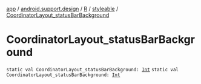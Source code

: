 [app](../../../index.md) / [android.support.design](../../index.md) / [R](../index.md) / [styleable](index.md) / [CoordinatorLayout_statusBarBackground](./-coordinator-layout_status-bar-background.md)

# CoordinatorLayout_statusBarBackground

`static val CoordinatorLayout_statusBarBackground: `[`Int`](https://kotlinlang.org/api/latest/jvm/stdlib/kotlin/-int/index.html)
`static val CoordinatorLayout_statusBarBackground: `[`Int`](https://kotlinlang.org/api/latest/jvm/stdlib/kotlin/-int/index.html)